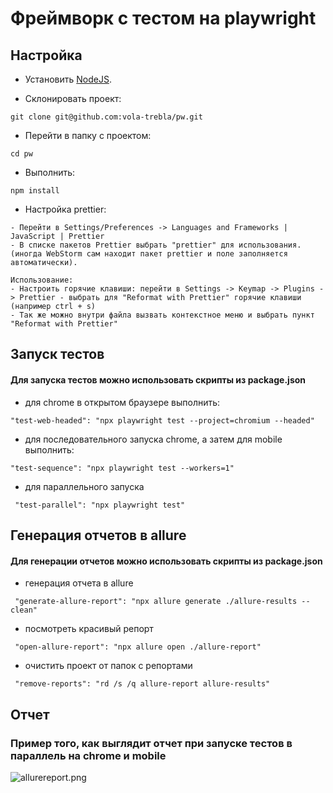 # Фреймворк с тестом на playwright

## Настройка

- Установить [NodeJS](https://nodejs.org/en/download/).

- Склонировать проект:
```
git clone git@github.com:vola-trebla/pw.git
```

- Перейти в папку с проектом:
```
cd pw
```

- Выполнить:
```
npm install 
```

- Настройка prettier:
```
- Перейти в Settings/Preferences -> Languages and Frameworks | JavaScript | Prettier
- В списке пакетов Prettier выбрать "prettier" для использования. (иногда WebStorm сам находит пакет prettier и поле заполняется автоматически).

Использование:
- Настроить горячие клавиши: перейти в Settings -> Keymap -> Plugins -> Prettier - выбрать для "Reformat with Prettier" горячие клавиши (например ctrl + s)
- Так же можно внутри файла вызвать контекстное меню и выбрать пункт "Reformat with Prettier"
```

## Запуск тестов

#### Для запуска тестов можно использовать скрипты из package.json

- для chrome в открытом браузере выполнить:
```
"test-web-headed": "npx playwright test --project=chromium --headed"
```

- для последовательного запуска chrome, а затем для mobile выполнить:
```
"test-sequence": "npx playwright test --workers=1"
```

- для параллельного запуска
```
 "test-parallel": "npx playwright test"
```

## Генерация отчетов в allure
#### Для генерации отчетов можно использовать скрипты из package.json

- генерация отчета в allure
```
 "generate-allure-report": "npx allure generate ./allure-results --clean"
```
- посмотреть красивый репорт
```
 "open-allure-report": "npx allure open ./allure-report"
```
- очистить проект от папок с репортами
```
 "remove-reports": "rd /s /q allure-report allure-results"
```

## Отчет
### Пример того, как выглядит отчет при запуске тестов в параллель на chrome и mobile

![allurereport.png](..%2F..%2F..%2F..%2Fallurereport.png)